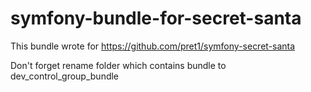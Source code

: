 # symfony-bundle-for-secret-santa

This bundle wrote for https://github.com/pret1/symfony-secret-santa

Don't forget rename folder which contains bundle to dev_control_group_bundle
